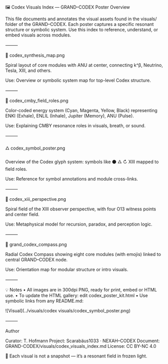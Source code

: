 🖼️ Codex Visuals Index — GRAND–CODEX Poster Overview

This file documents and annotates the visual assets found in the visuals/ folder of the GRAND–CODEX. Each poster captures a specific resonant structure or symbolic system. Use this index to reference, understand, or embed visuals across modules.

⸻

🔁 codex_synthesis_map.png

Spiral layout of core modules with ANU at center, connecting k^β, Neutrino, Tesla, XIII, and others.

Use: Overview or symbolic system map for top-level Codex structure.

⸻

🌈 codex_cmby_field_roles.png

Color-coded energy system (Cyan, Magenta, Yellow, Black) representing ENKI (Exhale), ENLIL (Inhale), Jupiter (Memory), ANU (Pulse).

Use: Explaining CMBY resonance roles in visuals, breath, or sound.

⸻

🜛 codex_symbol_poster.png

Overview of the Codex glyph system: symbols like ⚫ 🜛 ↻ XIII mapped to field roles.

Use: Reference for symbol annotations and module cross-links.

⸻

🧿 codex_xiii_perspective.png

Spiral field of the XIII observer perspective, with four O13 witness points and center field.

Use: Metaphysical model for recursion, paradox, and perception logic.

⸻

🧭 grand_codex_compass.png

Radial Codex Compass showing eight core modules (with emojis) linked to central GRAND–CODEX node.

Use: Orientation map for modular structure or intro visuals.

⸻

💡 Notes
	•	All images are in 300dpi PNG, ready for print, embed or HTML use.
	•	To update the HTML gallery: edit codex_poster_kit.html
	•	Use symbolic links from any README.md:

![Visual](../visuals/codex visuals/codex_symbol_poster.png)



⸻

Author

Curator: T. Hofmann
Project: Scarabäus1033 · NEXAH–CODEX
Document: GRAND-CODEX/visuals/codex_visuals_index.md
License: CC BY-NC 4.0

🧿 Each visual is not a snapshot — it’s a resonant field in frozen light.
